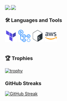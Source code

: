 <!-- setting: https://github.com/anuraghazra/github-readme-stats -->
<a href="https://github.com/anuraghazra/github-readme-stats">
  <img height=200 align="center" src="https://github-readme-stats.vercel.app/api?username=naruse666&show=prs_merged,prs_merged_percentage&theme=merko" />
</a>
<a href="https://github.com/anuraghazra/convoychat">
  <img height=200 align="center" src="https://github-readme-stats.vercel.app/api/top-langs/?username=naruse666&size_weight=0.5&count_weight=0.5&langs_count=5&layout=compact&theme=merko" />
</a>

### 🛠 Languages and Tools
<!-- see: https://github.com/devicons/devicon -->
<div>
  <img src="https://github.com/devicons/devicon/blob/master/icons/terraform/terraform-original.svg" title="Terraform" alt="Terraform" width="40" height="40">
  <img src="https://github.com/devicons/devicon/blob/master/icons/githubactions/githubactions-original.svg" title="GitHub Actions" alt="GitHub Actions" width="40" height="40">
  <img src="https://github.com/devicons/devicon/blob/master/icons/bash/bash-original.svg" title="Bash" alt="Bash" width="40" height="40">
  <img src="https://github.com/devicons/devicon/blob/master/icons/amazonwebservices/amazonwebservices-original-wordmark.svg" title="AWS" alt="AWS" width="40" height="40">
</div>
<br>

### 🏆 Trophies
<!-- setting: https://github.com/ryo-ma/github-profile-trophy -->
[![trophy](https://github-profile-trophy.vercel.app/?username=naruse666&theme=onedark&no-bg=true&no-frame=true&column=-1&margin-w=15&margin-h=15)](https://github.com/ryo-ma/github-profile-trophy)

### GitHub Streaks
<!-- setting: https://github.com/DenverCoder1/github-readme-streak-stats -->
[![GitHub Streak](https://streak-stats.demolab.com/?user=naruse666&theme=dark&hide_border=true&mode=weekly)](https://git.io/streak-stats)

<!--
**naruse666/naruse666** is a ✨ _special_ ✨ repository because its `README.md` (this file) appears on your GitHub profile.

Here are some ideas to get you started:

- 🔭 I’m currently working on ...
- 🌱 I’m currently learning ...
- 👯 I’m looking to collaborate on ...
- 🤔 I’m looking for help with ...
- 💬 Ask me about ...
- 📫 How to reach me: ...
- 😄 Pronouns: ...
- ⚡ Fun fact: ...
-->
